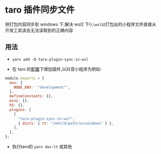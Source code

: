# taro 插件同步文件

把打包内容同步到 windows 下,解决 wsl2 下(`\\wsl$`)打包出的小程序文件直接从开发工具读会无法读取到的正确内容

## 用法

- `yarn add -D taro-plugin-sync-in-wsl`

- 在 taro 的[配置](https://taro-docs.jd.com/taro/docs/config)下增加插件,以抖音小程序为例如:

```js
module.exports = {
  env: {
    NODE_ENV: '"development"',
  },
  defineConstants: {},
  mini: {},
  h5: {},
  plugins: [
    [
      "taro-plugin-sync-in-wsl",
      { dists: { tt: "/mnt/d/path/in/windows" } },
    ],
  ],
};
```

- 执行taro的 `yarn dev:tt` 或其他